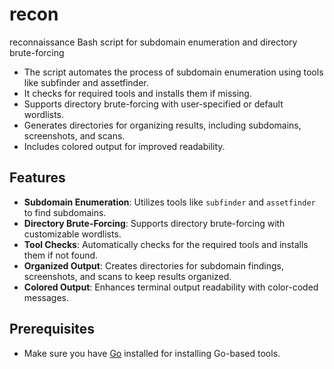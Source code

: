 # recon
reconnaissance Bash script for subdomain enumeration and directory brute-forcing

- The script automates the process of subdomain enumeration using tools like subfinder and assetfinder.
- It checks for required tools and installs them if missing.
- Supports directory brute-forcing with user-specified or default wordlists.
- Generates directories for organizing results, including subdomains, screenshots, and scans.
- Includes colored output for improved readability.

## Features

- **Subdomain Enumeration**: Utilizes tools like `subfinder` and `assetfinder` to find subdomains.
- **Directory Brute-Forcing**: Supports directory brute-forcing with customizable wordlists.
- **Tool Checks**: Automatically checks for the required tools and installs them if not found.
- **Organized Output**: Creates directories for subdomain findings, screenshots, and scans to keep results organized.
- **Colored Output**: Enhances terminal output readability with color-coded messages.

## Prerequisites
- Make sure you have [Go](https://golang.org/dl/) installed for installing Go-based tools.
